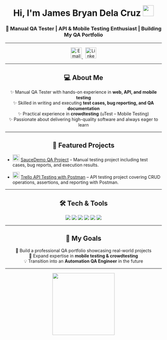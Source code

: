 <h1 align="center">Hi, I'm James Bryan Dela Cruz <img src="https://github.com/TheDudeThatCode/TheDudeThatCode/blob/master/Assets/Hi.gif" width="35"></h1>
<h3 align="center">📌 Manual QA Tester | API & Mobile Testing Enthusiast | Building My QA Portfolio</h3>

---

<p align="center">
<a href="mailto:delacruzjamesbryan13@gmail.com" target="_blank">
  <img src="https://cdn-icons-png.flaticon.com/512/732/732200.png" alt="Email" width="35" height="35"/>
</a>&nbsp;
<a href="https://www.linkedin.com/in/jamesbryan03" target="_blank">
  <img src="https://cdn-icons-png.flaticon.com/512/3536/3536505.png" alt="LinkedIn" width="35" height="35"/>
</a>
</p>

---

<h2 align="center">💻 About Me</h2>

<p align="center">
✨ Manual QA Tester with hands-on experience in <b>web, API, and mobile testing</b> <br>
✨ Skilled in writing and executing <b>test cases, bug reporting, and QA documentation</b> <br>
✨ Practical experience in <b>crowdtesting</b> (uTest – Mobile Testing) <br>
✨ Passionate about delivering high-quality software and always eager to learn  
</p>

---

<h2 align="center">📂 Featured Projects</h2>

- <img src="https://img.icons8.com/fluency/48/domain.png" width="22"/> [SauceDemo QA Project](./saucedemo) – Manual testing project including test cases, bug reports, and execution results.  

- <img src="https://www.svgrepo.com/show/354202/postman-icon.svg" width="22"/> [Trello API Testing with Postman](./trello-api-postman) – API testing project covering CRUD operations, assertions, and reporting with Postman.  

---

<h2 align="center">🛠️ Tech & Tools</h2>

<p align="center">
  <img src="https://img.shields.io/badge/Postman-FF6C37?style=for-the-badge&logo=postman&logoColor=white"/>
  <img src="https://img.shields.io/badge/Jira-0052CC?style=for-the-badge&logo=jira&logoColor=white"/>
  <img src="https://img.shields.io/badge/Trello-0079BF?style=for-the-badge&logo=trello&logoColor=white"/>
  <img src="https://img.shields.io/badge/Excel-217346?style=for-the-badge&logo=microsoftexcel&logoColor=white"/>
  <img src="https://img.shields.io/badge/Google%20Sheets-34A853?style=for-the-badge&logo=googlesheets&logoColor=white"/>
  <img src="https://img.shields.io/badge/Google%20Docs-4285F4?style=for-the-badge&logo=googledocs&logoColor=white"/>
</p>

---

<h2 align="center">🎯 My Goals</h2>

<p align="center">
🚀 Build a professional QA portfolio showcasing real-world projects <br>
📱 Expand expertise in <b>mobile testing & crowdtesting</b> <br>
💡 Transition into an <b>Automation QA Engineer</b> in the future  
</p>

---

<p align="center">
  <img src="https://media4.giphy.com/media/v1.Y2lkPTc5MGI3NjExZjZleGxsNHV4bndjcWR2djdscTcydjRrcHkyb201azk4NzVqcGdxdSZlcD12MV9pbnRlcm5hbF9naWZfYnlfaWQmY3Q9Zw/UEJ6DQQp68LJSnyaBb/giphy.gif" width="200" />
</p>
